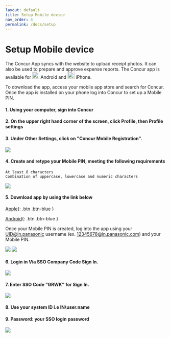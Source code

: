 ```yaml
---
layout: default
title: Setup Mobile device
nav_order: 4
permalink: /docs/setup
---
```

# Setup Mobile device

The Concur App syncs with the website to upload receipt photos.  It can also be used to prepare and approve expense reports. The Concur app is available for <img src="{{ site.url }}{{ site.baseurl }}\assets\images\play.png"  height="22" width="22"> Android and <img src="{{ site.url }}{{ site.baseurl }}\assets\images\app.png"  height="22" width="22"> iPhone.

To download the app, access your mobile app store and search for Concur. Once the app is installed on your phone log into Concur to set up a Mobile PIN.

#### 1. Using your computer, sign into Concur

#### 2. On the upper right hand corner of the screen, click Profile, then Profile settings

#### 3. Under Other Settings, click on "Concur Mobile Registration".

<img src="{{ site.url }}{{ site.baseurl }}\assets\images\mobi\mob1.png"> 

#### 4. Create and retype your Mobile PIN, meeting the following requirements

```
At least 8 characters
Combination of uppercase, lowercase and numeric characters
```
<img src="{{ site.url }}{{ site.baseurl }}\assets\images\mobi\mob2.png"> 

#### 5. Download app by using the link below

[Apple](https://itunes.apple.com/us/app/concur-travel-receipts-expense/id335023774?mt=8){: .btn .btn-blue }

[Android](https://play.google.com/store/apps/details?id=com.concur.breeze&hl=en){: .btn .btn-blue }

Once your Mobile PIN is created, log into the app using your UID@in.panasonic username (ex. 12345678@in.panasonic.com) and your Mobile PIN.

<img src="{{ site.url }}{{ site.baseurl }}\assets\images\mobi\mob3.jpg"> 

<img src="{{ site.url }}{{ site.baseurl }}\assets\images\mobi\mob3a.png"> 

#### 6. Login in Via SSO Company Code Sign In.

<img src="{{ site.url }}{{ site.baseurl }}\assets\images\mobi\mob4.jpg"> 

#### 7. Enter SSO Code "GRWK" for Sign In.

<img src="{{ site.url }}{{ site.baseurl }}\assets\images\mobi\mob5.jpg"> 

#### 8. Use your system ID i.e IN\user.name

#### 9. Password: your SSO login password

<img src="{{ site.url }}{{ site.baseurl }}\assets\images\mobi\mob6.jpg"> 
